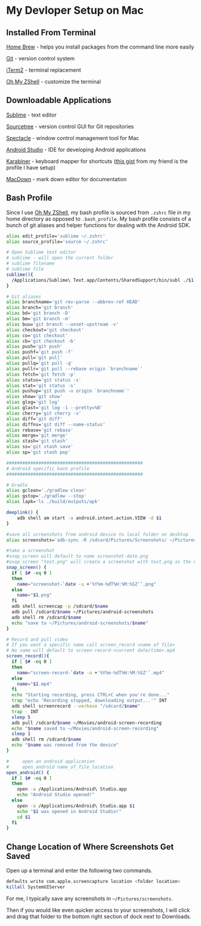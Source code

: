 # My Devloper Setup on Mac


## Installed From Terminal

[Home Brew](https://brew.sh/) - helps you install packages from the command line more easily

[Git](https://gist.github.com/derhuerst/1b15ff4652a867391f03#file-mac-md) - version control system

[iTerm2](https://www.iterm2.com/) - terminal replacement

[Oh My ZShell](https://github.com/robbyrussell/oh-my-zsh) - customize the terminal

## Downloadable Applications

[Sublime](https://www.sublimetext.com/3) - text editor

[Sourcetree](https://www.sourcetreeapp.com/) - version control GUI for Git repositories

[Spectacle](https://www.spectacleapp.com/) - window control management tool for Mac

[Android Studio](https://developer.android.com/studio/) - IDE for developing Android applications

[Karabiner](https://pqrs.org/osx/karabiner/index.html) - keyboard mapper for shortcuts ([this gist](https://gist.github.com/supercoffee/be4f600aec31c8346ee96e4109819872) from my friend is the profile I have setup)

[MacDown](https://macdown.uranusjr.com/) - mark down editor for documentation

## Bash Profile

Since I use [Oh My ZShell](https://github.com/robbyrussell/oh-my-zsh), my bash profile is sourced from `.zshrc` file in my home directory as opposed to `.bash_profile`. My bash profile consists of a bunch of git aliases and helper functions for dealing with the Android SDK. 

```bash
alias edit_profile='sublime ~/.zshrc'
alias source_profile='source ~/.zshrc'

# Open Sublime text editor
# sublime - will open the current folder
# sublime filename
# sublime file
sublime(){
  /Applications/Sublime\ Text.app/Contents/SharedSupport/bin/subl ./$1
}

# Git aliases
alias branchname='git rev-parse --abbrev-ref HEAD'
alias branch='git branch'
alias bd='git branch -D'
alias bm='git branch -m'
alias buu='git branch --unset-upstream -v'
alias checkout='git checkout'
alias co='git checkout'
alias cb='git checkout -b'
alias push='git push'
alias pushf='git push -f'
alias pull='git pull'
alias pullq='git pull -q'
alias pullr='git pull --rebase origin `branchname`'
alias fetch='git fetch -p'
alias status='git status -s'
alias stat='git status -s'
alias pushup='git push -u origin `branchname`'
alias show='git show'
alias glog='git log'
alias glast='git log -1 --pretty=%B'
alias cherry='git cherry -v'
alias diff='git diff'
alias diffns='git diff --name-status'
alias rebase='git rebase'
alias merge='git merge'
alias stash='git stash'
alias ss='git stash save'
alias sp='git stash pop'

###################################################
# Android specific bash profile
###################################################

# Gradle
alias gclean='./gradlew clean'
alias gstop='./gradlew --stop'
alias lapk='ls ./build/outputs/apk'

deeplink() {
	adb shell am start -a android.intent.action.VIEW -d $1
}

#save all screenshots from android device to local folder on desktop
alias screenshots='adb-sync -R /sdcard/Pictures/Screenshots/ ~/Pictures/android-screenshots'

#take a screenshot
#snap_screen will default to name screenshot-date.png
#snap_screen "test.png" will create a screenshot with test.png as the name
snap_screen() {
  if [ $# -eq 0 ]
  then
    name="screenshot-`date -u +'%Y%m-%dT%H:%M:%SZ'`.png"
  else
    name="$1.png"
  fi
  adb shell screencap -p /sdcard/$name
  adb pull /sdcard/$name ~/Pictures/android-screenshots
  adb shell rm /sdcard/$name
  echo "save to ~/Pictures/android-screenshots/$name"
}

# Record and pull video
# If you want a specific name call screen_record <name of file>
# No name will default to screen-record-<current date/time>.mp4
screen_record(){
  if [ $# -eq 0 ]
  then
    name="screen-record-`date -u +'%Y%m-%dT%H:%M:%SZ'`.mp4"
  else
    name="$1.mp4"
  fi
  echo "Starting recording, press CTRL+C when you're done..."
  trap "echo 'Recording stopped, downloading output...'" INT
  adb shell screenrecord --verbose "/sdcard/$name"
  trap - INT
  sleep 5
  adb pull /sdcard/$name ~/Movies/android-screen-recording
  echo "$name saved to ~/Movies/android-screen-recording"
  sleep 1
  adb shell rm /sdcard/$name
  echo "$name was removed from the device"
}

#     open an android application
#     open_android name_of_file_location
open_android() {
  if [ $# -eq 0 ]
  then
    open -a /Applications/Android\ Studio.app
    echo "Android Studio opened!"
  else
    open -a /Applications/Android\ Studio.app $1
    echo "$1 was opened in Android Studio!"
    cd $1
  fi
}
```


## Change Location of Where Screenshots Get Saved

Open up a terminal and enter the following two commands.

```bash
defaults write com.apple.screencapture location <folder location>
killall SystemUIServer
```

For me, I typically save any screenshots in `~/Pictures/screenshots`.

Then if you would like even quicker access to your screenshots, I will click and drag that folder to the bottom right section of dock next to Downloads. 

